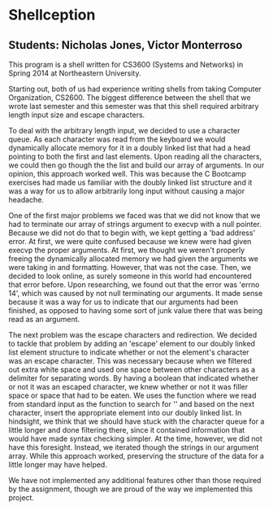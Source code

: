 Shellception
============
Students: Nicholas Jones, Victor Monterroso
-------------------------------------------

This program is a shell written for CS3600 (Systems and Networks) in Spring 2014 at Northeastern University.

Starting out, both of us had experience writing shells from taking Computer Organization, CS2600.  The biggest difference between the shell that we wrote last semester and this semester was that this shell required arbitrary length input size and escape characters.

To deal with the arbitrary length input, we decided to use a character queue.  As each character was read from the keyboard we would dynamically allocate memory for it in a doubly linked list that had a head pointing to both the first and last elements.  Upon reading all the characters, we could then go though the the list and build our array of arguments.  In our opinion, this approach worked well. This was because the C Bootcamp exercises had made us familiar with the doubly linked list structure and it was a way for us to allow arbitrarily long input without causing a major headache.

One of the first major problems we faced was that we did not know that we had to terminate our array of strings argument to execvp with a null pointer.  Because we did not do that to begin with, we kept getting a 'bad address' error. At first, we were quite confused because we knew were had given execvp the proper arguments.  At first, we thought we weren't properly freeing the dynamically allocated memory we had given the arguments we were taking in and formatting. However, that was not the case.  Then, we decided to look online, as surely someone in this world had encountered that error before. Upon researching, we found out that the error was 'errno 14', which was caused by not null terminating our arguments.  It made sense because it was a way for us to indicate that our arguments had been finished, as opposed to having some sort of junk value there that was being read as an argument.

The next problem was the escape characters and redirection. We decided to tackle that problem by adding an 'escape' element to our doubly linked list element structure to indicate whether or not the element's character was an escape character.  This was necessary because when we filtered out extra white space and used one space between other characters as a delimiter for separating words. By having a boolean that indicated whether or not it was an escaped character, we knew whether or not it was filler space or space that had to be eaten. We uses the function where we read from standard input as the function to search for '\' and based on the next character, insert the appropriate element into our doubly linked list.  In hindsight, we think that we should have stuck with the character queue for a little longer and done filtering there, since it contained information that would have made syntax checking simpler.  At the time, however, we did not have this foresight.  Instead, we iterated though the strings in our argument array.  While this approach worked, preserving the structure of the data for a little longer may have helped.

We have not implemented any additional features other than those required by the assignment, though we are proud of the way we implemented this project.